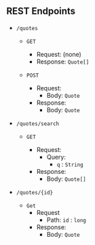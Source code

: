 ## REST Endpoints

* `/quotes`

    *  `GET`
    
        * Request: (none)
        * Response: `Quote[]`
    
    * `POST`
    
        * Request: 
            * Body: `Quote`
        * Response: 
            * Body: `Quote`
        
* `/quotes/search`

    * `GET`
    
        * Request: 
            * Query: 
                * `q` : `String`
        * Response:
            * Body: `Quote[]` 
* `/quotes/{id}`

    * `Get`
        * Request 
            * Path: `id` : `long`
        * Response: 
            * Body: `Quote`
            
